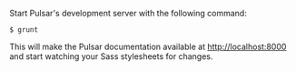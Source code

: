 Start Pulsar's development server with the following command:

	$ grunt

This will make the Pulsar documentation available at [http://localhost:8000](http://localhost:8000) and start watching your Sass stylesheets for changes.